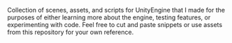Collection of scenes, assets, and scripts for UnityEngine that I made for the purposes of either learning more about the engine, testing features, or experimenting with code. Feel free to cut and paste snippets or use assets from this repository for your own reference. 

